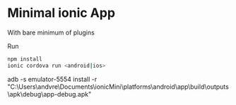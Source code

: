 # Minimal ionic App 
With bare minimum of plugins 

Run 
```bash 
npm install 
ionic cordova run <android|ios>
```


adb -s emulator-5554 install -r "C:\Users\andvre\Documents\ionicMini\platforms\android\app\build\outputs\apk\debug\app-debug.apk"
